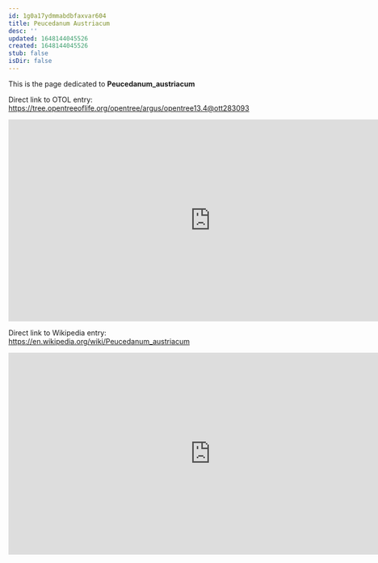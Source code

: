 ```yaml
---
id: 1g0a17ydmmabdbfaxvar604
title: Peucedanum Austriacum
desc: ''
updated: 1648144045526
created: 1648144045526
stub: false
isDir: false
---
```

This is the page dedicated to **Peucedanum_austriacum**


Direct link to OTOL entry: https://tree.opentreeoflife.org/opentree/argus/opentree13.4@ott283093



<html>
    <body>
    <iframe src="https://tree.opentreeoflife.org/opentree/argus/opentree13.4@ott283093"
    width="800" height="400" frameborder="0" allowfullscreen> </iframe>
    </body>
</html>
    


Direct link to Wikipedia entry: https://en.wikipedia.org/wiki/Peucedanum_austriacum



<html>
    <body>
    <iframe src="https://en.wikipedia.org/wiki/Peucedanum_austriacum"
    width="800" height="400" frameborder="0" allowfullscreen> </iframe>
    </body>
</html>
    
